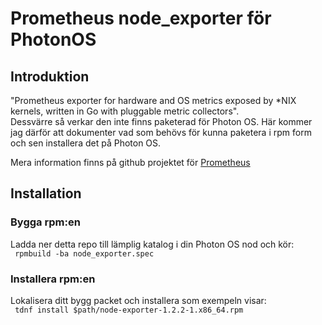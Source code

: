 <h1> Prometheus node_exporter för PhotonOS </h1>

<h2> Introduktion </h2>
"Prometheus exporter for hardware and OS metrics exposed by *NIX kernels, written in Go with pluggable metric collectors".<br>
Dessvärre så verkar den inte finns paketerad för Photon OS. Här kommer jag därför att dokumenter vad som behövs för kunna paketera i rpm form och sen installera det på Photon OS.<br>

Mera information finns på github projektet för [Prometheus](https://github.com/prometheus/node_exporter)

<h2> Installation </h2>

<h3> Bygga rpm:en </h3>
Ladda ner detta repo till lämplig katalog i din Photon OS nod och kör:<br>
<code> rpmbuild -ba node_exporter.spec </code>

<h3> Installera rpm:en </h3>
Lokalisera ditt bygg packet och installera som exempeln visar:<br>
<code> tdnf install $path/node-exporter-1.2.2-1.x86_64.rpm </code>

